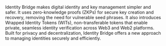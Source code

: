 Identity Bridge makes digital identity and key management simpler and safer. It uses zero-knowledge proofs (ZKPs) for secure key creation and recovery, removing the need for vulnerable seed phrases. It also introduces Wrapped Identity Tokens (WITs), non-transferable tokens that enable private, seamless identity verification across Web3 and Web2 platforms. Built for privacy and decentralization, Identity Bridge offers a new approach to managing identities securely and efficiently.
